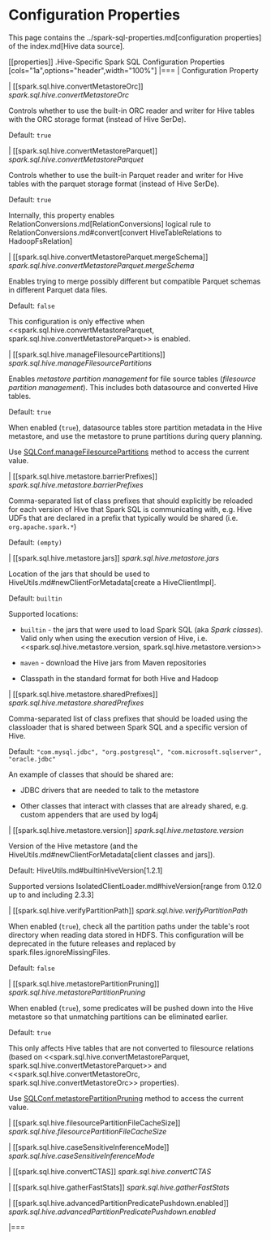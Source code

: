 # Configuration Properties

This page contains the ../spark-sql-properties.md[configuration properties] of the index.md[Hive data source].

[[properties]]
.Hive-Specific Spark SQL Configuration Properties
[cols="1a",options="header",width="100%"]
|===
| Configuration Property

| [[spark.sql.hive.convertMetastoreOrc]] *spark.sql.hive.convertMetastoreOrc*

Controls whether to use the built-in ORC reader and writer for Hive tables with the ORC storage format (instead of Hive SerDe).

Default: `true`

| [[spark.sql.hive.convertMetastoreParquet]] *spark.sql.hive.convertMetastoreParquet*

Controls whether to use the built-in Parquet reader and writer for Hive tables with the parquet storage format (instead of Hive SerDe).

Default: `true`

Internally, this property enables RelationConversions.md[RelationConversions] logical rule to RelationConversions.md#convert[convert HiveTableRelations to HadoopFsRelation]

| [[spark.sql.hive.convertMetastoreParquet.mergeSchema]] *spark.sql.hive.convertMetastoreParquet.mergeSchema*

Enables trying to merge possibly different but compatible Parquet schemas in different Parquet data files.

Default: `false`

This configuration is only effective when <<spark.sql.hive.convertMetastoreParquet, spark.sql.hive.convertMetastoreParquet>> is enabled.

| [[spark.sql.hive.manageFilesourcePartitions]] *spark.sql.hive.manageFilesourcePartitions*

Enables *metastore partition management* for file source tables (_filesource partition management_). This includes both datasource and converted Hive tables.

Default: `true`

When enabled (`true`), datasource tables store partition metadata in the Hive metastore, and use the metastore to prune partitions during query planning.

Use [SQLConf.manageFilesourcePartitions](../SQLConf.md#manageFilesourcePartitions) method to access the current value.

| [[spark.sql.hive.metastore.barrierPrefixes]] *spark.sql.hive.metastore.barrierPrefixes*

Comma-separated list of class prefixes that should explicitly be reloaded for each version of Hive that Spark SQL is communicating with, e.g. Hive UDFs that are declared in a prefix that typically would be shared (i.e. `org.apache.spark.*`)

Default: `(empty)`

| [[spark.sql.hive.metastore.jars]] *spark.sql.hive.metastore.jars*

Location of the jars that should be used to HiveUtils.md#newClientForMetadata[create a HiveClientImpl].

Default: `builtin`

Supported locations:

* `builtin` - the jars that were used to load Spark SQL (aka _Spark classes_). Valid only when using the execution version of Hive, i.e. <<spark.sql.hive.metastore.version, spark.sql.hive.metastore.version>>

* `maven` - download the Hive jars from Maven repositories

* Classpath in the standard format for both Hive and Hadoop

| [[spark.sql.hive.metastore.sharedPrefixes]] *spark.sql.hive.metastore.sharedPrefixes*

Comma-separated list of class prefixes that should be loaded using the classloader that is shared between Spark SQL and a specific version of Hive.

Default: `"com.mysql.jdbc", "org.postgresql", "com.microsoft.sqlserver", "oracle.jdbc"`

An example of classes that should be shared are:

* JDBC drivers that are needed to talk to the metastore

* Other classes that interact with classes that are already shared, e.g. custom appenders that are used by log4j

| [[spark.sql.hive.metastore.version]] *spark.sql.hive.metastore.version*

Version of the Hive metastore (and the HiveUtils.md#newClientForMetadata[client classes and jars]).

Default: HiveUtils.md#builtinHiveVersion[1.2.1]

Supported versions IsolatedClientLoader.md#hiveVersion[range from 0.12.0 up to and including 2.3.3]

| [[spark.sql.hive.verifyPartitionPath]] *spark.sql.hive.verifyPartitionPath*

When enabled (`true`), check all the partition paths under the table's root directory when reading data stored in HDFS. This configuration will be deprecated in the future releases and replaced by spark.files.ignoreMissingFiles.

Default: `false`

| [[spark.sql.hive.metastorePartitionPruning]] *spark.sql.hive.metastorePartitionPruning*

When enabled (`true`), some predicates will be pushed down into the Hive metastore so that unmatching partitions can be eliminated earlier.

Default: `true`

This only affects Hive tables that are not converted to filesource relations (based on <<spark.sql.hive.convertMetastoreParquet, spark.sql.hive.convertMetastoreParquet>> and <<spark.sql.hive.convertMetastoreOrc, spark.sql.hive.convertMetastoreOrc>> properties).

Use [SQLConf.metastorePartitionPruning](../SQLConf.md#metastorePartitionPruning) method to access the current value.

| [[spark.sql.hive.filesourcePartitionFileCacheSize]] *spark.sql.hive.filesourcePartitionFileCacheSize*

| [[spark.sql.hive.caseSensitiveInferenceMode]] *spark.sql.hive.caseSensitiveInferenceMode*

| [[spark.sql.hive.convertCTAS]] *spark.sql.hive.convertCTAS*

| [[spark.sql.hive.gatherFastStats]] *spark.sql.hive.gatherFastStats*

| [[spark.sql.hive.advancedPartitionPredicatePushdown.enabled]] *spark.sql.hive.advancedPartitionPredicatePushdown.enabled*

|===
